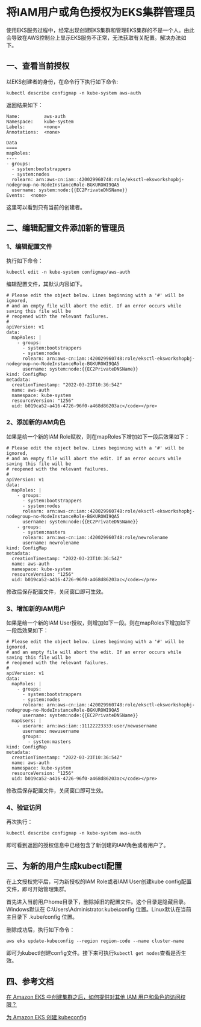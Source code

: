 # 将IAM用户或角色授权为EKS集群管理员

使用EKS服务过程中，经常出现创建EKS集群和管理EKS集群的不是一个人。由此会导致在AWS控制台上显示EKS服务不正常，无法获取有关配置。解决办法如下。

## 一、查看当前授权

以EKS创建者的身份，在命令行下执行如下命令:</p>

```
kubectl describe configmap -n kube-system aws-auth
```

返回结果如下：

```
Name:         aws-auth
Namespace:    kube-system
Labels:       <none>
Annotations:  <none>

Data
====
mapRoles:
----
- groups:
  - system:bootstrappers
  - system:nodes
  rolearn: arn:aws-cn:iam::420029960748:role/eksctl-eksworkshopbj-nodegroup-no-NodeInstanceRole-BGKUROWI9QA5
  username: system:node:{{EC2PrivateDNSName}}
Events:  <none>
```

这里可以看到只有当前的创建者。

## 二、编辑配置文件添加新的管理员

### 1、编辑配置文件

执行如下命令：

```
kubectl edit -n kube-system configmap/aws-auth
```

编辑配置文件，其默认内容如下。

```
# Please edit the object below. Lines beginning with a '#' will be ignored,
# and an empty file will abort the edit. If an error occurs while saving this file will be
# reopened with the relevant failures.
#
apiVersion: v1
data:
  mapRoles: |
    - groups:
      - system:bootstrappers
      - system:nodes
      rolearn: arn:aws-cn:iam::420029960748:role/eksctl-eksworkshopbj-nodegroup-no-NodeInstanceRole-BGKUROWI9QA5
      username: system:node:{{EC2PrivateDNSName}}
kind: ConfigMap
metadata:
  creationTimestamp: "2022-03-23T10:36:54Z"
  name: aws-auth
  namespace: kube-system
  resourceVersion: "1256"
  uid: b019ca52-a416-4726-96f0-a468d86203ac</code></pre>
```

### 2、添加新的IAM角色

如果是给一个新的IAM Role赋权，则在mapRoles下增加如下一段后效果如下：

```
# Please edit the object below. Lines beginning with a '#' will be ignored,
# and an empty file will abort the edit. If an error occurs while saving this file will be
# reopened with the relevant failures.
#
apiVersion: v1
data:
  mapRoles: |
    - groups:
      - system:bootstrappers
      - system:nodes
      rolearn: arn:aws-cn:iam::420029960748:role/eksctl-eksworkshopbj-nodegroup-no-NodeInstanceRole-BGKUROWI9QA5
      username: system:node:{{EC2PrivateDNSName}}
    - groups:
      - system:masters
      rolearn: arn:aws-cn:iam::420029960748:role/newrolename
      username: newrolename
kind: ConfigMap
metadata:
  creationTimestamp: "2022-03-23T10:36:54Z"
  name: aws-auth
  namespace: kube-system
  resourceVersion: "1256"
  uid: b019ca52-a416-4726-96f0-a468d86203ac</code></pre>
```

修改后保存配置文件，关闭窗口即可生效。

### 3、增加新的IAM用户

如果是给一个新的IAM User授权，则增加如下一段。则在mapRoles下增加如下一段后效果如下：

```
# Please edit the object below. Lines beginning with a '#' will be ignored,
# and an empty file will abort the edit. If an error occurs while saving this file will be
# reopened with the relevant failures.
#
apiVersion: v1
data:
  mapRoles: |
    - groups:
      - system:bootstrappers
      - system:nodes
      rolearn: arn:aws-cn:iam::420029960748:role/eksctl-eksworkshopbj-nodegroup-no-NodeInstanceRole-BGKUROWI9QA5
      username: system:node:{{EC2PrivateDNSName}}
  mapUsers: | 
    - userarn: arn:aws:iam::11122223333:user/newusername 
      username: newusername 
      groups: 
        - system:masters
kind: ConfigMap
metadata:
  creationTimestamp: "2022-03-23T10:36:54Z"
  name: aws-auth
  namespace: kube-system
  resourceVersion: "1256"
  uid: b019ca52-a416-4726-96f0-a468d86203ac</code></pre>
```

修改后保存配置文件，关闭窗口即可生效。

### 4、验证访问

再次执行：

```
kubectl describe configmap -n kube-system aws-auth
```

即可看到返回的授权信息中已经包含了新创建的IAM角色或者用户了。

## 三、为新的用户生成kubectl配置

在上文授权完毕后，可为新授权的IAM Role或者IAM User创建kube config配置文件，即可开始管理集群。

首先进入当前用户home目录下，删除掉旧的配置文件。这个目录是隐藏目录。Windows默认在 C:\Users\Administrator\.kube\config 位置。Linux默认在当前主目录下 .kube/config 位置。

删除成功后，执行如下命令：

```
aws eks update-kubeconfig --region region-code --name cluster-name
```

即可为kubectl创建config文件。接下来可执行`kubectl get nodes`查看是否生效。

## 四、参考文档

[在 Amazon EKS 中创建集群之后，如何提供对其他 IAM 用户和角色的访问权限？](https://aws.amazon.com/cn/premiumsupport/knowledge-center/amazon-eks-cluster-access/)

[为 Amazon EKS 创建 kubeconfig](https://docs.amazonaws.cn/eks/latest/userguide/create-kubeconfig.html)
